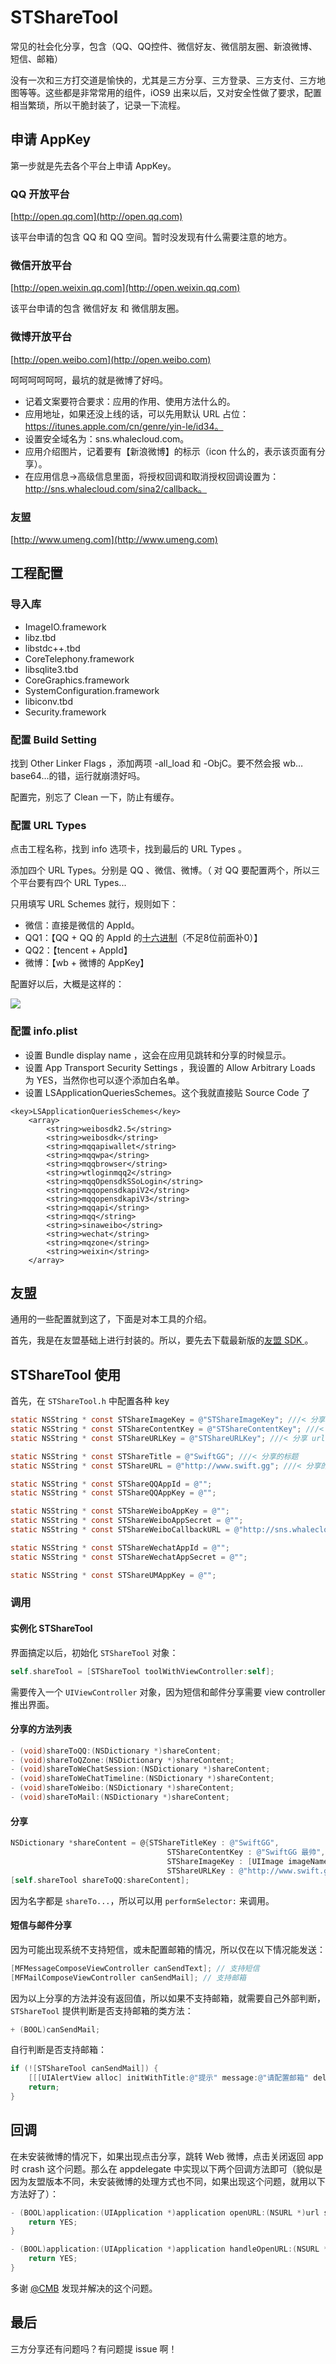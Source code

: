 # STShareTool

常见的社会化分享，包含（QQ、QQ控件、微信好友、微信朋友圈、新浪微博、短信、邮箱）

没有一次和三方打交道是愉快的，尤其是三方分享、三方登录、三方支付、三方地图等等。这些都是非常常用的组件，iOS9 出来以后，又对安全性做了要求，配置相当繁琐，所以干脆封装了，记录一下流程。

## 申请 AppKey

第一步就是先去各个平台上申请 AppKey。

### QQ 开放平台

[http://open.qq.com](http://open.qq.com)

该平台申请的包含 QQ 和 QQ 空间。暂时没发现有什么需要注意的地方。

### 微信开放平台

[http://open.weixin.qq.com](http://open.weixin.qq.com)

该平台申请的包含 微信好友 和 微信朋友圈。

### 微博开放平台

[http://open.weibo.com](http://open.weibo.com)

呵呵呵呵呵呵，最坑的就是微博了好吗。

-   记着文案要符合要求：应用的作用、使用方法什么的。
-   应用地址，如果还没上线的话，可以先用默认 URL 占位：https://itunes.apple.com/cn/genre/yin-le/id34。
-   设置安全域名为：sns.whalecloud.com。
-   应用介绍图片，记着要有【新浪微博】的标示（icon 什么的，表示该页面有分享）。
-   在应用信息->高级信息里面，将授权回调和取消授权回调设置为：http://sns.whalecloud.com/sina2/callback。

### 友盟

[http://www.umeng.com](http://www.umeng.com)

## 工程配置

### 导入库

-   ImageIO.framework
-   libz.tbd
-   libstdc++.tbd
-   CoreTelephony.framework
-   libsqlite3.tbd
-   CoreGraphics.framework
-   SystemConfiguration.framework
-   libiconv.tbd
-   Security.framework

### 配置 Build Setting

找到 Other Linker Flags ，添加两项 -all_load 和 -ObjC。要不然会报 wb…base64...的错，运行就崩溃好吗。

配置完，别忘了 Clean 一下，防止有缓存。

### 配置 URL Types

点击工程名称，找到 info 选项卡，找到最后的 URL Types 。

添加四个 URL Types。分别是 QQ 、微信、微博。（ 对 QQ 要配置两个，所以三个平台要有四个 URL Types...

只用填写 URL Schemes 就行，规则如下：

-   微信：直接是微信的 AppId。
-   QQ1：【QQ + QQ 的 AppId 的[十六进制](http://tool.oschina.net/hexconvert/)（不足8位前面补0）】
-   QQ2：【tencent + AppId】
-   微博：【wb + 微博的 AppKey】

配置好以后，大概是这样的：

![](./images/1.png)

### 配置 info.plist

-   设置 Bundle display name ，这会在应用见跳转和分享的时候显示。
-   设置 App Transport Security Settings ，我设置的 Allow Arbitrary Loads 为 YES，当然你也可以逐个添加白名单。
-   设置 LSApplicationQueriesSchemes。这个我就直接贴 Source Code 了

``` 
<key>LSApplicationQueriesSchemes</key>
	<array>
		<string>weibosdk2.5</string>
		<string>weibosdk</string>
		<string>mqqapiwallet</string>
		<string>mqqwpa</string>
		<string>mqqbrowser</string>
		<string>wtloginmqq2</string>
		<string>mqqOpensdkSSoLogin</string>
		<string>mqqopensdkapiV2</string>
		<string>mqqopensdkapiV3</string>
		<string>mqqapi</string>
		<string>mqq</string>
		<string>sinaweibo</string>
		<string>wechat</string>
		<string>mqzone</string>
		<string>weixin</string>
	</array>
```

## 友盟

通用的一些配置就到这了，下面是对本工具的介绍。

首先，我是在友盟基础上进行封装的。所以，要先去下载最新版的[友盟 SDK ](http://dev.umeng.com/social/ios/sdk-download)。

## STShareTool 使用

首先，在 `STShareTool.h` 中配置各种 key

``` objective-c
static NSString * const STShareImageKey = @"STShareImageKey"; ///< 分享图片的 key （传入的是字典，所以这个作为key）（image 是 UIImage）
static NSString * const STShareContentKey = @"STShareContentKey"; ///< 分享内容的 key （content 是 NSString 的）
static NSString * const STShareURLKey = @"STShareURLKey"; ///< 分享 url 的 key （url 是 NSString 的）

static NSString * const STShareTitle = @"SwiftGG"; ///< 分享的标题
static NSString * const STShareURL = @"http://www.swift.gg"; ///< 分享的url，实际没用到，写在这占位

static NSString * const STShareQQAppId = @"";
static NSString * const STShareQQAppKey = @"";

static NSString * const STShareWeiboAppKey = @"";
static NSString * const STShareWeiboAppSecret = @"";
static NSString * const STShareWeiboCallbackURL = @"http://sns.whalecloud.com/sina2/callback"; ///< 微博回调的 url，就是微博申请高级信息里面那个

static NSString * const STShareWechatAppId = @"";
static NSString * const STShareWechatAppSecret = @"";

static NSString * const STShareUMAppKey = @"";
```

### 调用

#### 实例化 STShareTool

界面搞定以后，初始化 `STShareTool` 对象：

```objective-c
self.shareTool = [STShareTool toolWithViewController:self];
```

需要传入一个 `UIViewController` 对象，因为短信和邮件分享需要 view controller 推出界面。

#### 分享的方法列表

``` objective-c
- (void)shareToQQ:(NSDictionary *)shareContent;
- (void)shareToQZone:(NSDictionary *)shareContent;
- (void)shareToWeChatSession:(NSDictionary *)shareContent;
- (void)shareToWeChatTimeline:(NSDictionary *)shareContent;
- (void)shareToWeibo:(NSDictionary *)shareContent;
- (void)shareToMail:(NSDictionary *)shareContent;
```

#### 分享

```objective-c
NSDictionary *shareContent = @{STShareTitleKey : @"SwiftGG",
                                   STShareContentKey : @"SwiftGG 最帅",
                                   STShareImageKey : [UIImage imageNamed:@"60"],
                                   STShareURLKey : @"http://www.swift.gg"};
[self.shareTool shareToQQ:shareContent];
```

因为名字都是 `shareTo...`，所以可以用 `performSelector:` 来调用。

#### 短信与邮件分享

因为可能出现系统不支持短信，或未配置邮箱的情况，所以仅在以下情况能发送：

```objective-c
[MFMessageComposeViewController canSendText]; // 支持短信
[MFMailComposeViewController canSendMail]; // 支持邮箱
```

因为以上分享的方法并没有返回值，所以如果不支持邮箱，就需要自己外部判断，`STShareTool` 提供判断是否支持邮箱的类方法：

```objective-c
+ (BOOL)canSendMail;
```

自行判断是否支持邮箱：

```objective-c
if (![STShareTool canSendMail]) {
    [[[UIAlertView alloc] initWithTitle:@"提示" message:@"请配置邮箱" delegate:nil cancelButtonTitle:@"确认" otherButtonTitles:nil] show];
    return;
}
```

## 回调

在未安装微博的情况下，如果出现点击分享，跳转 Web 微博，点击关闭返回 app 时 crash 这个问题。那么在 appdelegate 中实现以下两个回调方法即可（貌似是因为友盟版本不同，未安装微博的处理方式也不同，如果出现这个问题，就用以下方法好了）：

```objective-c
- (BOOL)application:(UIApplication *)application openURL:(NSURL *)url sourceApplication:(NSString *)sourceApplication annotation:(id)annotation{
    return YES;
}

- (BOOL)application:(UIApplication *)application handleOpenURL:(NSURL *)url{
    return YES;
}
```

多谢 [@CMB](https://github.com/chenmingbiao) 发现并解决的这个问题。

## 最后

三方分享还有问题吗？有问题提 issue 啊！
